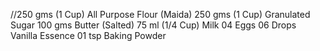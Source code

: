 //250 gms (1 Cup) All Purpose Flour (Maida)
250 gms (1 Cup) Granulated Sugar
100 gms Butter (Salted)
75  ml  (1/4 Cup) Milk
04  Eggs
06  Drops Vanilla Essence
01  tsp Baking Powder